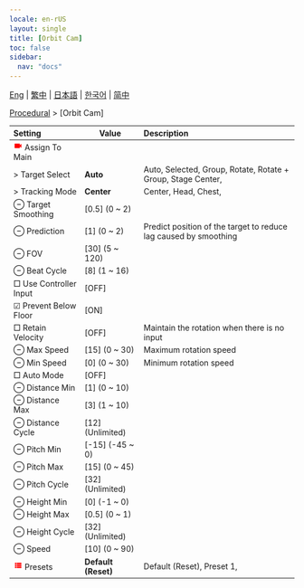```yaml
---
locale: en-rUS
layout: single
title: [Orbit Cam]
toc: false
sidebar:
  nav: "docs"
---
```

[Eng](/dancexr/menu/2025.4/motion/orbit_cam) | [繁中](/tw/dancexr/menu/2025.4/motion/orbit_cam) | [日本語](/jp/dancexr/menu/2025.4/motion/orbit_cam) | [한국어](/kr/dancexr/menu/2025.4/motion/orbit_cam) | [简中](/zh/dancexr/menu/2025.4/motion/orbit_cam)

[Procedural](../menu#Procedural) > [Orbit Cam]



| Setting | Value | Description |
| :--- | --- | :--- |
| <img src="/images/icon/ic_videocam.png" alt="videocam icon"/> Assign To Main|| 
|  > Target Select| **Auto** | Auto, Selected, Group, Rotate, Rotate + Group, Stage Center,  |
|  > Tracking Mode| **Center** | Center, Head, Chest,  |
|  ⊖ Target Smoothing| [0.5] (0 ~ 2) | 
|  ⊖ Prediction| [1] (0 ~ 2) | Predict position of the target to reduce lag caused by smoothing
|  ⊖ FOV| [30] (5 ~ 120) | 
|  ⊖ Beat Cycle| [8] (1 ~ 16) | 
|  □ Use Controller Input| [OFF] | 
|  ☑ Prevent Below Floor| [ON] | 
|  □ Retain Velocity| [OFF] | Maintain the rotation when there is no input
|  ⊖ Max Speed| [15] (0 ~ 30) | Maximum rotation speed
|  ⊖ Min Speed| [0] (0 ~ 30) | Minimum rotation speed
|  □ Auto Mode| [OFF] | 
|  ⊖ Distance Min| [1] (0 ~ 10) | 
|  ⊖ Distance Max| [3] (1 ~ 10) | 
|  ⊖ Distance Cycle| [12] (Unlimited) | 
|  ⊖ Pitch Min| [-15] (-45 ~ 0) | 
|  ⊖ Pitch Max| [15] (0 ~ 45) | 
|  ⊖ Pitch Cycle| [32] (Unlimited) | 
|  ⊖ Height Min| [0] (-1 ~ 0) | 
|  ⊖ Height Max| [0.5] (0 ~ 1) | 
|  ⊖ Height Cycle| [32] (Unlimited) | 
|  ⊖ Speed| [10] (0 ~ 90) | 
| <img src="/images/icon/ic_list.png" alt="list icon"/> Presets| **Default (Reset)** | Default (Reset), Preset 1,  |
